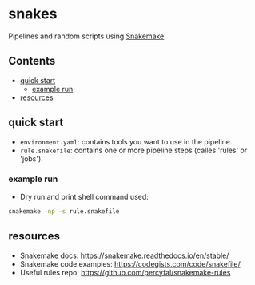# snakes
Pipelines and random scripts using
[Snakemake](https://snakemake.readthedocs.io/en/stable/index.html).

<h2>Contents</h2>

<!-- vim-markdown-toc GFM -->
* [quick start](#quick-start)
    * [example run](#example-run)
* [resources](#resources)

<!-- vim-markdown-toc -->

## quick start
* `environment.yaml`: contains tools you want to use in the pipeline.
* `rule.snakefile`: contains one or more pipeline steps (calles 'rules' or
  'jobs').

### example run

* Dry run and print shell command used:

```bash
snakemake -np -s rule.snakefile
```

## resources

* Snakemake docs: <https://snakemake.readthedocs.io/en/stable/>
* Snakemake code examples: <https://codegists.com/code/snakefile/>
* Useful rules repo: <https://github.com/percyfal/snakemake-rules>
